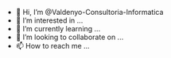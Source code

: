 - 👋 Hi, I’m @Valdenyo-Consultoria-Informatica
- 👀 I’m interested in ...
- 🌱 I’m currently learning ...
- 💞️ I’m looking to collaborate on ...
- 📫 How to reach me ...

<!---
Valdenyo-Consultoria-Informatica/Valdenyo-Consultoria-Informatica is a ✨ special ✨ repository because its `README.md` (this file) appears on your GitHub profile.
You can click the Preview link to take a look at your changes.
--->
